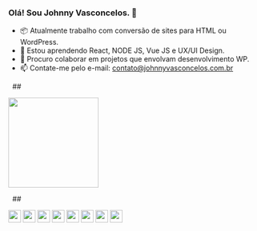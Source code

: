 ### Olá! Sou Johnny Vasconcelos. 👋

- 📦 Atualmente trabalho com conversão de sites para HTML ou WordPress.
- 🌱 Estou aprendendo React, NODE JS, Vue JS e UX/UI Design.
- 💪 Procuro colaborar em projetos que envolvam desenvolvimento WP.
- 📫 Contate-me pelo e-mail: contato@johnnyvasconcelos.com.br


&nbsp; ##

<a href="https://github.com/johnnyvasconcelos">
  <img height="180em" src="https://github-readme-stats.vercel.app/api?username=johnnyvasconcelos&show_icons=true&theme=highcontrast&include_all_commits=true&count">
</a>

&nbsp; ##

<div class="langs">
   <img class="lang" width="25px" src="https://uploaddeimagens.com.br/images/004/163/534/original/html.png?1668471805"/>
   <img class="lang" width="25px" src="https://uploaddeimagens.com.br/images/004/163/531/original/css.png?1668471753"/>
   <img class="lang" width="25px" src="https://uploaddeimagens.com.br/images/004/163/532/original/js.png?1668471779"/>
   <img class="lang" width="25px" src="https://uploaddeimagens.com.br/images/004/163/543/original/bootstrap.png?1668472063"/>
   <img class="lang" width="25px" src="https://uploaddeimagens.com.br/images/004/163/530/original/php.png?1668471707"/>
   <img class="lang" width="25px" src="https://uploaddeimagens.com.br/images/004/163/536/original/mysql.png?1668471860"/>
   <img class="lang" width="25px" src="https://uploaddeimagens.com.br/images/004/163/538/original/node_js.png?1668471900"/>
   <img class="lang" width="25px" src="https://uploaddeimagens.com.br/images/004/163/540/original/vue_js.png?1668471936"/>
</div>

